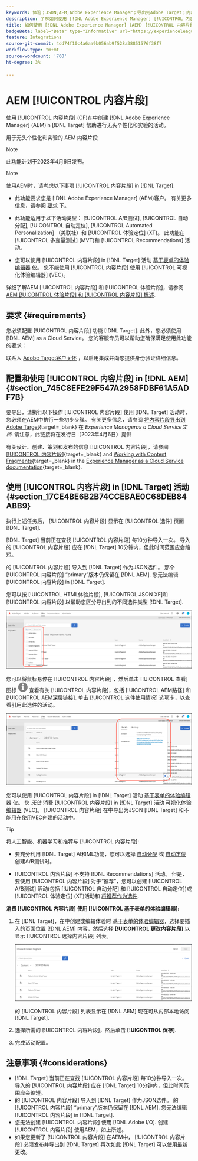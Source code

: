 ```yaml
---
keywords: 体验；JSON;AEM;Adobe Experience Manager；导出到Adobe Target；内容片段；片段；CF;CF；无头；个性化；实验
description: 了解如何使用 [!DNL Adobe Experience Manager] [!UICONTROL 内容片段] in [!DNL Adobe Target] 活动。
title: 如何使用 [!DNL Adobe Experience Manager] (AEM) [!UICONTROL 内容片段]?
badgeBeta: label="Beta" type="Informative" url="https://experienceleague.adobe.com/docs/target/using/introduction/intro.html#beta newtab=true" tooltip="What are Target Beta release features?"
feature: Integrations
source-git-commit: 4dd74f10c4a6aa9b056ab9f528a38851576f38f7
workflow-type: tm+mt
source-wordcount: '760'
ht-degree: 3%

---
```


# AEM [!UICONTROL 内容片段]

使用 [!UICONTROL 内容片段] (CF)在中创建 [!DNL Adobe Experience Manager] (AEM)in [!DNL Target] 帮助进行无头个性化和实验的活动。

用于无头个性化和实验的 AEM 内容片段

>[!NOTE]
>
>此功能计划于2023年4月6日发布。

>[!NOTE]
>
>使用AEM时，请考虑以下事项 [!UICONTROL 内容片段] in [!DNL Target]:
> 
>* 此功能要求您是 [!DNL Adobe Experience Manager] (AEM)客户。 有关更多信息，请参阅 [要求](#section_AE6F0971E1574B3AA324003599B96E5A) 下。
>
>* 此功能适用于以下活动类型： [!UICONTROL A/B测试], [!UICONTROL 自动分配], [!UICONTROL 自动定位], [!UICONTROL Automated Personalization] （美联社）和 [!UICONTROL 体验定位] (XT)。 此功能在 [!UICONTROL 多变量测试] (MVT)和 [!UICONTROL Recommendations] 活动。
>
>* 您可以使用 [!UICONTROL 内容片段] in [!DNL Target] 活动 [基于表单的体验编辑器](/help/main/c-experiences/form-experience-composer.md) 仅。 您不能使用 [!UICONTROL 内容片段] 使用 [!UICONTROL 可视化体验编辑器] (VEC)。


详细了解AEM [!UICONTROL 内容片段] 和 [!UICONTROL 体验片段]，请参阅 [AEM [!UICONTROL 体验片段] 和 [!UICONTROL 内容片段] 概述](/help/main/c-integrating-target-with-mac/aem/aem-experience-and-content-fragments.md).

## 要求 {#requirements}

您必须配置 [!UICONTROL 内容片段] 功能 [!DNL Target]. 此外，您必须使用 [!DNL AEM] as a Cloud Service。 您的客服专员可以帮助您确保满足使用此功能的要求：

联系人 [Adobe Target客户关怀](/help/main/cmp-resources-and-contact-information.md#reference_ACA3391A00EF467B87930A450050077C) ，以启用集成并向您提供身份验证详细信息。

## 配置和使用 [!UICONTROL 内容片段] in [!DNL AEM] {#section_745C8EFE29F547A2958FDBF61A5ADF7B}

要导出，请执行以下操作 [!UICONTROL 内容片段] 使用 [!DNL Target] 活动时，您必须在AEM中执行一些初步步骤。 有关更多信息，请参阅 [将内容片段导出到Adobe Target](https://experienceleague.adobe.com/docs/experience-manager-cloud-service/content/sites/integrations/content-fragments-target.html){target=_blank} 在 *Experience Manageras a Cloud Service文档*. 请注意，此链接将在发行日（2023年4月6日）提供

有关设计、创建、策划和发布的信息 [!UICONTROL 内容片段]，请参阅 [[!UICONTROL 内容片段]](https://experienceleague.adobe.com/docs/experience-manager-cloud-service/content/sites/authoring/fundamentals/content-fragments.html?lang=en){target=_blank} and [Working with Content Fragments](https://experienceleague.adobe.com/docs/experience-manager-cloud-service/content/sites/administering/content-fragments/content-fragments.html){target=_blank} in the [Experience Manager as a Cloud Service documentation](https://experienceleague.adobe.com/docs/experience-manager-cloud-service/content/home.html){target=_blank}.

## 使用 [!UICONTROL 内容片段] in [!DNL Target] 活动 {#section_17CE4BE6B2B74CCEBAE0C68DEB84ABB9}

执行上述任务后， [!UICONTROL 内容片段] 显示在 [!UICONTROL 选件] 页面 [!DNL Target].

[!DNL Target] 当前正在查找 [!UICONTROL 内容片段] 每10分钟导入一次。 导入的 [!UICONTROL 内容片段] 应在 [!DNL Target] 10分钟内，但此时间范围应会缩短。

的 [!UICONTROL 内容片段] 导入到 [!DNL Target] 作为JSON选件。 那个 [!UICONTROL 内容片段] “primary”版本仍保留在 [!DNL AEM]. 您无法编辑 [!UICONTROL 内容片段] in [!DNL Target].

您可以按 [!UICONTROL HTML体验片段], [!UICONTROL JSON XF]和 [!UICONTROL 内容片段] 以帮助您区分导出到的不同选件类型 [!DNL Target].

![按内容片段类型过滤：HTML或JSON](/help/main/c-integrating-target-with-mac/aem/assets/fragment-types.png)

您可以将鼠标悬停在 [!UICONTROL 内容片段] ，然后单击 [!UICONTROL 查看] 图标 ![“信息”图标](/help/main/c-integrating-target-with-mac/aem/assets/icon-info.png) 查看有关 [!UICONTROL 内容片段]，包括 [!UICONTROL AEM路径] 和 [!UICONTROL AEM深层链接]. 单击 [!UICONTROL 选件使用情况] 选项卡，以查看引用此选件的活动。

![内容片段信息弹出窗口](/help/main/c-integrating-target-with-mac/aem/assets/cf-info-popup.png)

您可以使用 [!UICONTROL 内容片段] in [!DNL Target] 活动 [基于表单的体验编辑器](/help/main/c-experiences/form-experience-composer.md) 仅。 您 *无法* 消费 [!UICONTROL 内容片段] in [!DNL Target] 活动 [可视化体验编辑器](/help/main/c-experiences/c-visual-experience-composer/visual-experience-composer.md) (VEC)。 [!UICONTROL 内容片段] 在中导出为JSON [!DNL Target] 和不能用在使用VEC创建的活动中。

>[!TIP]
>
>将人工智能、机器学习和推荐与 [!UICONTROL 内容片段]:
>
>* 要充分利用 [!DNL Target] AI和ML功能，您可以选择 [自动分配](/help/main/c-activities/automated-traffic-allocation/automated-traffic-allocation.md#concept_A1407678796B4C569E94CBA8A9F7F5D4) 或 [自动定位](/help/main/c-activities/auto-target/auto-target-to-optimize.md) 创建A/B测试时。
>
>* [!UICONTROL 内容片段] 不支持 [!DNL Recommendations] 活动。 但是，要使用 [!UICONTROL 内容片段] 对于“推荐”，您可以创建 [!UICONTROL A/B测试] 活动(包括 [!UICONTROL 自动分配] 和 [!UICONTROL 自动定位])或 [!UICONTROL 体验定位] (XT)活动和 [将推荐作为选件](/help/main/c-recommendations/recommendations-as-an-offer.md).


**消费 [!UICONTROL 内容片段] 使用 [!UICONTROL 基于表单的体验编辑器]:**

1. 在 [!DNL Target]，在中创建或编辑体验时 [基于表单的体验编辑器](/help/main/c-experiences/form-experience-composer.md#task_FAC842A6535045B68B4C1AD3E657E56E)，选择要插入的页面位置 [!DNL AEM] 内容，然后选择 **[!UICONTROL 更改内容片段]** 以显示 [!UICONTROL 选择内容片段] 列表。

   ![content_fragment_list图像](/help/main/c-integrating-target-with-mac/aem/assets/choose-content-fragment.png)

   的 [!UICONTROL 内容片段] 列表显示在 [!DNL AEM] 现在可从内部本地访问 [!DNL Target].

1. 选择所需的 [!UICONTROL 内容片段]，然后单击 **[!UICONTROL 保存]**.
1. 完成活动配置。

## 注意事项 {#considerations}

* [!DNL Target] 当前正在查找 [!UICONTROL 内容片段] 每10分钟导入一次。 导入的 [!UICONTROL 内容片段] 应在 [!DNL Target] 10分钟内，但此时间范围应会缩短。
* 的 [!UICONTROL 内容片段] 导入到 [!DNL Target] 作为JSON选件。 的 [!UICONTROL 内容片段] “primary”版本仍保留在 [!DNL AEM]. 您无法编辑 [!UICONTROL 内容片段] in [!DNL Target].
* 您无法创建 [!UICONTROL 内容片段] 使用 [!DNL Adobe I/O]. 创建 [!UICONTROL 内容片段] 使用AEM，如上所述。
* 如果您更新了 [!UICONTROL 内容片段] 在AEM中， [!UICONTROL 内容片段] 必须发布并导出到 [!DNL Target] 再次如此 [!DNL Target] 可以使用最新更改。